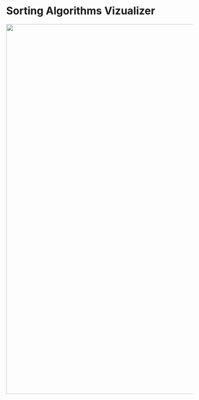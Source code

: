 <h1>Sorting Algorithms Vizualizer</h1>

<img src = "https://recordit.co/KfNc9RfcBr.gif" width=1000><br>
